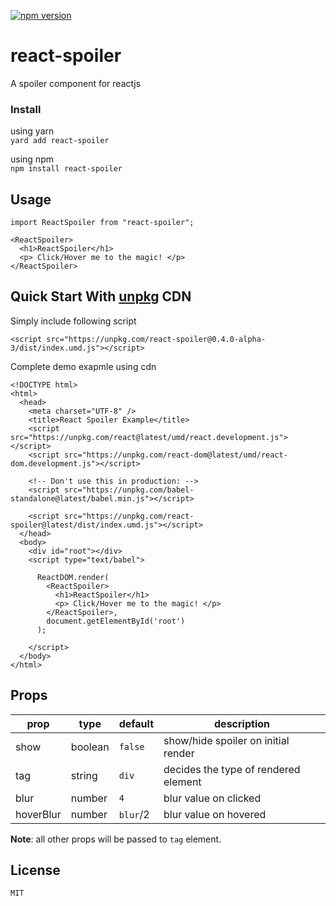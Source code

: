 
[![npm version](https://badge.fury.io/js/react-spoiler.svg)](https://badge.fury.io/js/react-spoiler)

# react-spoiler
A spoiler component for reactjs

### Install
using yarn  
`yard add react-spoiler`

using npm  
`npm install react-spoiler`


## Usage

```
import ReactSpoiler from "react-spoiler";

<ReactSpoiler>
  <h1>ReactSpoiler</h1>
  <p> Click/Hover me to the magic! </p>
</ReactSpoiler>
```

## Quick Start With [unpkg](https://unpkg.com) CDN

Simply include following script

```
<script src="https://unpkg.com/react-spoiler@0.4.0-alpha-3/dist/index.umd.js"></script>
```
Complete demo exapmle using cdn
```
<!DOCTYPE html>
<html>
  <head>
    <meta charset="UTF-8" />
    <title>React Spoiler Example</title>
    <script src="https://unpkg.com/react@latest/umd/react.development.js"></script>
    <script src="https://unpkg.com/react-dom@latest/umd/react-dom.development.js"></script>

    <!-- Don't use this in production: -->
    <script src="https://unpkg.com/babel-standalone@latest/babel.min.js"></script>

    <script src="https://unpkg.com/react-spoiler@latest/dist/index.umd.js"></script>
  </head>
  <body>
    <div id="root"></div>
    <script type="text/babel">

      ReactDOM.render(
        <ReactSpoiler>
          <h1>ReactSpoiler</h1>
          <p> Click/Hover me to the magic! </p>
        </ReactSpoiler>,
        document.getElementById('root')
      );

    </script>
  </body>
</html>
```

## Props

| prop  |  type | default   | description  |  
|---|---|---|---|    
| show  | boolean  | `false`   |  show/hide spoiler on initial render  |    
| tag  | string  | `div`  | decides the type of rendered element |   
| blur  | number  | `4`  | blur value on clicked |   
| hoverBlur  | number  | `blur`/2   | blur value on hovered |   

**Note**: all other props will be passed to `tag` element.

## License
    MIT
